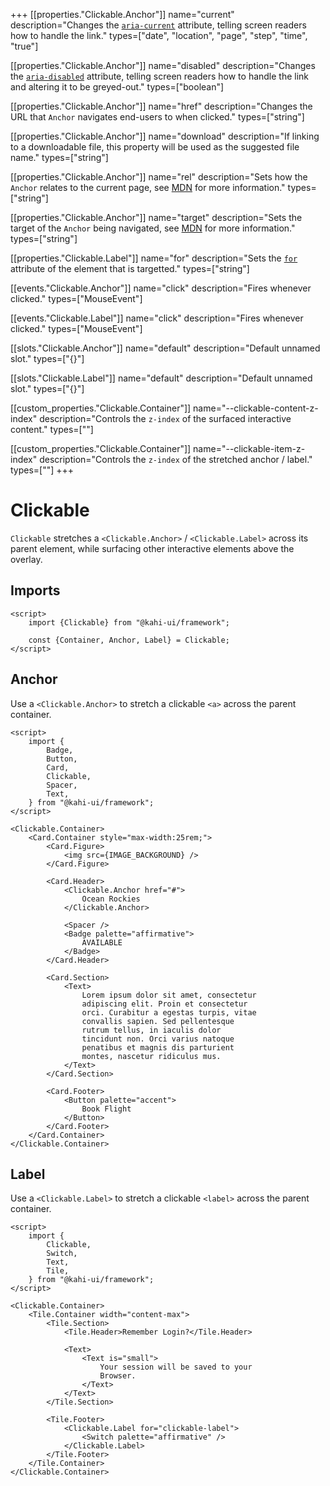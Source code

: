 +++
[[properties."Clickable.Anchor"]]
name="current"
description="Changes the [`aria-current`](https://www.digitala11y.com/aria-current-state) attribute, telling screen readers how to handle the link."
types=["date", "location", "page", "step", "time", "true"]

[[properties."Clickable.Anchor"]]
name="disabled"
description="Changes the [`aria-disabled`](https://www.digitala11y.com/aria-disabled-state) attribute, telling screen readers how to handle the link and altering it to be greyed-out."
types=["boolean"]

[[properties."Clickable.Anchor"]]
name="href"
description="Changes the URL that `Anchor` navigates end-users to when clicked."
types=["string"]

[[properties."Clickable.Anchor"]]
name="download"
description="If linking to a downloadable file, this property will be used as the suggested file name."
types=["string"]

[[properties."Clickable.Anchor"]]
name="rel"
description="Sets how the `Anchor` relates to the current page, see [MDN](https://developer.mozilla.org/en-US/docs/Web/HTML/Element/a#attr-rel) for more information."
types=["string"]

[[properties."Clickable.Anchor"]]
name="target"
description="Sets the target of the `Anchor` being navigated, see [MDN](https://developer.mozilla.org/en-US/docs/Web/HTML/Element/a#attr-target) for more information."
types=["string"]

[[properties."Clickable.Label"]]
name="for"
description="Sets the [`for`](https://developer.mozilla.org/en-US/docs/Web/HTML/Element/label#attr-for) attribute of the element that is targetted."
types=["string"]

[[events."Clickable.Anchor"]]
name="click"
description="Fires whenever clicked."
types=["MouseEvent"]

[[events."Clickable.Label"]]
name="click"
description="Fires whenever clicked."
types=["MouseEvent"]

[[slots."Clickable.Anchor"]]
name="default"
description="Default unnamed slot."
types=["{}"]

[[slots."Clickable.Label"]]
name="default"
description="Default unnamed slot."
types=["{}"]

[[custom_properties."Clickable.Container"]]
name="--clickable-content-z-index"
description="Controls the `z-index` of the surfaced interactive content."
types=["<integer>"]

[[custom_properties."Clickable.Container"]]
name="--clickable-item-z-index"
description="Controls the `z-index` of the stretched anchor / label."
types=["<integer>"]
+++

# Clickable

`Clickable` stretches a `<Clickable.Anchor>` / `<Clickable.Label>` across its parent element, while surfacing other interactive elements above the overlay.

## Imports

```svelte default Clickable Imports
<script>
    import {Clickable} from "@kahi-ui/framework";

    const {Container, Anchor, Label} = Clickable;
</script>
```

## Anchor

Use a `<Clickable.Anchor>` to stretch a clickable `<a>` across the parent container.

```svelte repl Clickable Anchor
<script>
    import {
        Badge,
        Button,
        Card,
        Clickable,
        Spacer,
        Text,
    } from "@kahi-ui/framework";
</script>

<Clickable.Container>
    <Card.Container style="max-width:25rem;">
        <Card.Figure>
            <img src={IMAGE_BACKGROUND} />
        </Card.Figure>

        <Card.Header>
            <Clickable.Anchor href="#">
                Ocean Rockies
            </Clickable.Anchor>

            <Spacer />
            <Badge palette="affirmative">
                AVAILABLE
            </Badge>
        </Card.Header>

        <Card.Section>
            <Text>
                Lorem ipsum dolor sit amet, consectetur
                adipiscing elit. Proin et consectetur
                orci. Curabitur a egestas turpis, vitae
                convallis sapien. Sed pellentesque
                rutrum tellus, in iaculis dolor
                tincidunt non. Orci varius natoque
                penatibus et magnis dis parturient
                montes, nascetur ridiculus mus.
            </Text>
        </Card.Section>

        <Card.Footer>
            <Button palette="accent">
                Book Flight
            </Button>
        </Card.Footer>
    </Card.Container>
</Clickable.Container>
```

## Label

Use a `<Clickable.Label>` to stretch a clickable `<label>` across the parent container.

```svelte repl Clickable Label
<script>
    import {
        Clickable,
        Switch,
        Text,
        Tile,
    } from "@kahi-ui/framework";
</script>

<Clickable.Container>
    <Tile.Container width="content-max">
        <Tile.Section>
            <Tile.Header>Remember Login?</Tile.Header>

            <Text>
                <Text is="small">
                    Your session will be saved to your
                    Browser.
                </Text>
            </Text>
        </Tile.Section>

        <Tile.Footer>
            <Clickable.Label for="clickable-label">
                <Switch palette="affirmative" />
            </Clickable.Label>
        </Tile.Footer>
    </Tile.Container>
</Clickable.Container>
```
